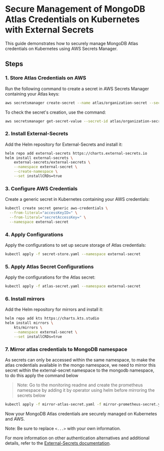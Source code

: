 # Secure Management of MongoDB Atlas Credentials on Kubernetes with External Secrets

This guide demonstrates how to securely manage MongoDB Atlas credentials on Kubernetes using AWS Secrets Manager.

## Steps

### 1. Store Atlas Credentials on AWS

Run the following command to create a secret in AWS Secrets Manager containing your Atlas keys:

```sh
aws secretsmanager create-secret --name atlas/organization-secret --secret-string "{\"publicKey\":\"<YOUR-ATLAS-PUBLIC-KEY>\", \"privateKey\":\"<YOUR-ATLAS-PRIVATE-KEY>\"}"
```

To check the secret's creation, use the command:

```sh
aws secretsmanager get-secret-value --secret-id atlas/organization-secret
```

### 2. Install External-Secrets
Add the Helm repository for External-Secrets and install it:

```sh
helm repo add external-secrets https://charts.external-secrets.io
helm install external-secrets \
    external-secrets/external-secrets \
    --namespace external-secret \
    --create-namespace \
    --set installCRDs=true
```

### 3. Configure AWS Credentials
Create a generic secret in Kubernetes containing your AWS credentials:

```sh
kubectl create secret generic aws-credentials \
  --from-literal="accessKeyID=" \
  --from-literal="secretAccessKey=" \
  --namespace external-secret
```

### 4. Apply Configurations
Apply the configurations to set up secure storage of Atlas credentials:

```sh
kubectl apply -f secret-store.yaml --namespace external-secret
```

### 5. Apply Atlas Secret Configurations
Apply the configurations for the Atlas secret:

```sh
kubectl apply -f atlas-secret.yaml --namespace external-secret
```

### 6. Install mirrors
Add the Helm repository for mirrors and install it:

```sh
helm repo add kts https://charts.kts.studio
helm install mirrors \
    kts/mirrors \
    --namespace external-secret \
    --set installCRDs=true
```

### 7. Mirror atlas credentials to MongoDB namespace
As secrets can only be accessed within the same namespace, to make the atlas credentials available in the mongo namespace, we need to mirror this secret within the external-secret namespace to the mongodb namespace, to do this apply the command below

> Note: Go to the monitoring readme and create the prometheus namespace by adding it by operator using helm before mirroring the secrets below

```sh
kubectl apply -f mirror-atlas-secret.yaml -f mirror-prometheus-secret.yaml --namespace external-secret
```

Now your MongoDB Atlas credentials are securely managed on Kubernetes and AWS.

Note: Be sure to replace `<...>` with your own information.

For more information on other authentication alternatives and additional details, refer to the [External-Secrets documentation](https://external-secrets.io/latest/provider/aws-secrets-manager/#aws-authentication).
